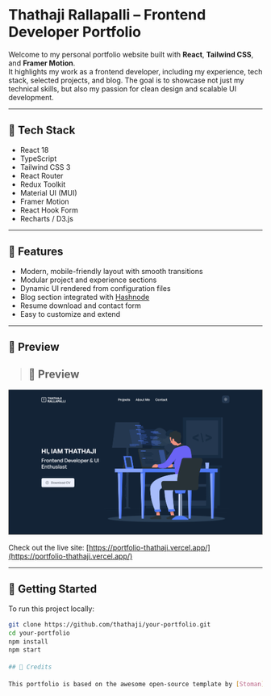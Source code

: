 # Thathaji Rallapalli – Frontend Developer Portfolio

Welcome to my personal portfolio website built with **React**, **Tailwind CSS**, and **Framer Motion**.  
It highlights my work as a frontend developer, including my experience, tech stack, selected projects, and blog. The goal is to showcase not just my technical skills, but also my passion for clean design and scalable UI development.

---

## 🚀 Tech Stack

- React 18
- TypeScript
- Tailwind CSS 3
- React Router
- Redux Toolkit
- Material UI (MUI)
- Framer Motion
- React Hook Form
- Recharts / D3.js

---

## 📁 Features

- Modern, mobile-friendly layout with smooth transitions
- Modular project and experience sections
- Dynamic UI rendered from configuration files
- Blog section integrated with [Hashnode](https://otp-autofill-tech.hashnode.dev/)
- Resume download and contact form
- Easy to customize and extend

---

## 📸 Preview

> ## 📸 Preview

![Portfolio Preview](./public/preview.png)

Check out the live site: [https://portfolio-thathaji.vercel.app/](https://portfolio-thathaji.vercel.app/)

---

## 🔧 Getting Started

To run this project locally:

```bash
git clone https://github.com/thathaji/your-portfolio.git
cd your-portfolio
npm install
npm start

## 🙏 Credits

This portfolio is based on the awesome open-source template by [Stoman](https://github.com/realstoman), customized and extended by **Thathaji Rallapalli** for personal use.
```
